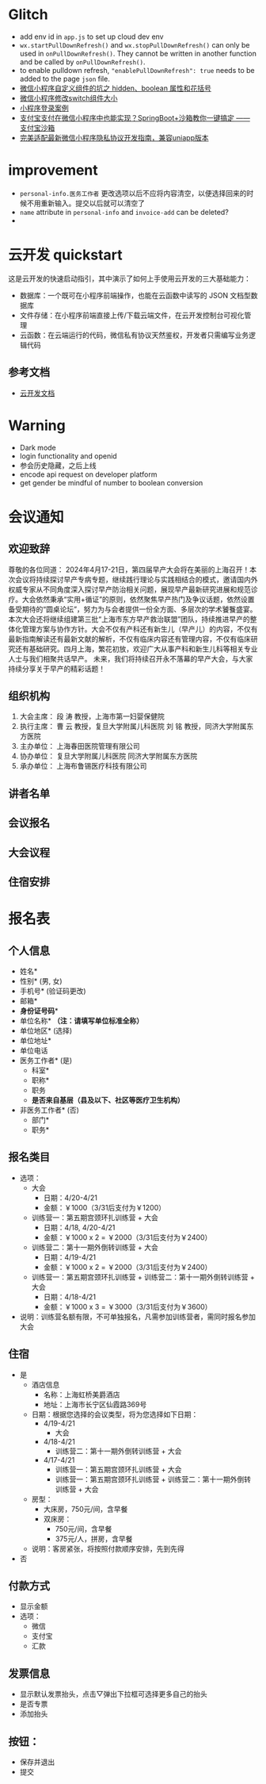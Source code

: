 # Glitch
- add env id in `app.js` to set up cloud dev env
- `wx.startPullDownRefresh()` and `wx.stopPullDownRefresh()` can only be used in `onPullDownRefresh()`. They cannot be written in another function and be called by `onPullDownRefresh()`.
- to enable pulldown refresh, `"enablePullDownRefresh": true` needs to be added to the page `json` file.
- [微信小程序自定义组件的坑之 hidden、boolean 属性和花括号](https://www.cnblogs.com/flipped/p/15640229.html)
- [微信小程序修改switch组件大小](https://juejin.cn/post/6844903609411305486)
- [小程序登录案例](https://www.jianshu.com/p/7414a543c622)
- [支付宝支付在微信小程序中也能实现？SpringBoot+沙箱教你一键搞定 —— 支付宝沙箱](https://www.bilibili.com/read/cv26705328/)
- [完美适配最新微信小程序隐私协议开发指南，兼容uniapp版本](https://zhuanlan.zhihu.com/p/652937327)

# improvement
- `personal-info.医务工作者` 更改选项以后不应将内容清空，以便选择回来的时候不用重新输入。提交以后就可以清空了 
- `name` attribute in `personal-info` and `invoice-add` can be deleted?
- 


# 云开发 quickstart

这是云开发的快速启动指引，其中演示了如何上手使用云开发的三大基础能力：

- 数据库：一个既可在小程序前端操作，也能在云函数中读写的 JSON 文档型数据库
- 文件存储：在小程序前端直接上传/下载云端文件，在云开发控制台可视化管理
- 云函数：在云端运行的代码，微信私有协议天然鉴权，开发者只需编写业务逻辑代码

## 参考文档

- [云开发文档](https://developers.weixin.qq.com/miniprogram/dev/wxcloud/basis/getting-started.html)

# Warning
- Dark mode
- login functionality and openid
- 参会历史隐藏，之后上线
- encode api request on developer platform
- get gender be mindful of number to boolean conversion 

# 会议通知
## 欢迎致辞
尊敬的各位同道：
2024年4月17-21日，第四届早产大会将在美丽的上海召开！本次会议将持续探讨早产专病专题，继续践行理论与实践相结合的模式，邀请国内外权威专家从不同角度深入探讨早产防治相关问题，展现早产最新研究进展和规范诊疗。大会依然秉承“实用+循证”的原则，依然聚焦早产热门及争议话题，依然设置备受期待的“圆桌论坛”，努力为与会者提供一份全方面、多层次的学术饕餮盛宴。
本次大会还将继续组建第三批“上海市东方早产救治联盟”团队，持续推进早产的整体化管理方案与协作方针。大会不仅有产科还有新生儿（早产儿）的内容，不仅有最新指南解读还有最新文献的解析，不仅有临床内容还有管理内容，不仅有临床研究还有基础研究。四月上海，繁花初放，欢迎广大从事产科和新生儿科等相关专业人士与我们相聚共话早产。
未来，我们将持续召开永不落幕的早产大会，与大家持续分享关于早产的精彩话题！

## 组织机构
1.	大会主席：	段  涛 教授，上海市第一妇婴保健院
2.	执行主席：	曹  云 教授，复旦大学附属儿科医院
          	  刘  铭 教授，同济大学附属东方医院
3.	主办单位：  上海春田医院管理有限公司
4.	协办单位：	复旦大学附属儿科医院 
          	  同济大学附属东方医院
5.	承办单位：	上海布鲁锡医疗科技有限公司

## 讲者名单
## 会议报名
## 大会议程

## 住宿安排





# 报名表
## 个人信息
- 姓名*
- 性别* (男, 女)
- 手机号* (验证码更改)
- 邮箱*
- **身份证号码***
- 单位名称* **（注：请填写单位标准全称）**
- 单位地区* (选择)
- 单位地址*
- 单位电话
- 医务工作者* (是)
  - 科室*
  - 职称*
  - 职务
  - **是否来自基层（县及以下、社区等医疗卫生机构）**
- 非医务工作者* (否)
  - 部门*
  - 职务*
## 报名类目
- 选项：
  - 大会
    - 日期：4/20-4/21
    - 金额：￥1000（3/31后支付为￥1200）
  - 训练营一：第五期宫颈环扎训练营 + 大会
    - 日期：4/18, 4/20-4/21
    - 金额：￥1000 x 2 = ￥2000（3/31后支付为￥2400）
  - 训练营二：第十一期外倒转训练营 + 大会
    - 日期：4/19-4/21
    - 金额：￥1000 x 2 = ￥2000（3/31后支付为￥2400）
  - 训练营一：第五期宫颈环扎训练营 + 训练营二：第十一期外倒转训练营 + 大会
    - 日期：4/18-4/21
    - 金额：￥1000 x 3 = ￥3000（3/31后支付为￥3600）
- 说明：训练营名额有限，不可单独报名，凡需参加训练营者，需同时报名参加大会
## 住宿
- 是
  - 酒店信息
    - 名称：上海虹桥美爵酒店
    - 地址：上海市长宁区仙霞路369号
  - 日期：根据您选择的会议类型，将为您选择如下日期：
    - 4/19-4/21
      - 大会
    - 4/18-4/21
      - 训练营二：第十一期外倒转训练营 + 大会
    - 4/17-4/21
      - 训练营一：第五期宫颈环扎训练营 + 大会
      - 训练营一：第五期宫颈环扎训练营 + 训练营二：第十一期外倒转训练营 + 大会
  - 房型：
    - 大床房，750元/间，含早餐
    - 双床房：
      - 750元/间，含早餐
      - 375元/人，拼房，含早餐
  - 说明：客房紧张，将按照付款顺序安排，先到先得
- 否
## 付款方式
- 显示金额
- 选项：
  - 微信
  - 支付宝
  - 汇款
## 发票信息
- 显示默认发票抬头，点击▽弹出下拉框可选择更多自己的抬头
- 是否专票
- 添加抬头
## 按钮：
- 保存并退出
- 提交
